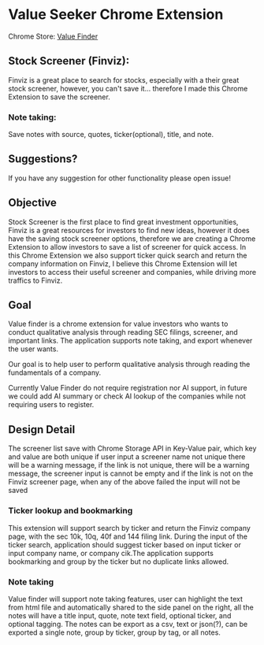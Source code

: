 # Value Seeker Chrome Extension

Chrome Store: [Value Finder](https://chromewebstore.google.com/detail/value-finder/gkcejdcbheaekdbellfmbcehcnmhbmig)

## Stock Screener (Finviz):

Finviz is a great place to search for stocks,
especially with a their great stock screener,
however, you can't save it...
therefore I made this Chrome Extension to save the screener.

<!-- Company summary(AI):

When looking for value company the qualitative is as important as quantitative analysis,
through understanding the business, we, investors will know if the company is within our circle of competence.

Business Summary (AI):

Highlight text, right-click and summarize -->

### Note taking:

Save notes with source, quotes, ticker(optional), title, and note.


## Suggestions?

If you have any suggestion for other functionality please open issue!

## Objective

Stock Screener is the first place to find great investment opportunities,
Finviz is a great resources for investors to find new ideas,
however it does have the saving stock screener options,
therefore we are creating a Chrome Extension to allow investors
to save a list of screener for quick access.
In this Chrome Extension we also support ticker quick search
and return the company information on Finviz,
I believe this Chrome Extension will let investors to access
their useful screener and companies,
while driving more traffics to Finviz.

## Goal

Value finder is a chrome extension for value investors who
wants to conduct qualitative analysis through reading SEC filings,
screener, and important links. The application supports note taking,
and export whenever the user wants.

Our goal is to help user to perform qualitative analysis through
reading the fundamentals of a company.

Currently Value Finder do not require registration nor AI support,
in future we could add AI summary or check AI lookup of the companies
while not requiring users to register.

## Design Detail

The screener list save with Chrome Storage API in Key-Value pair,
which key and value are both unique
if user input a screener name not unique there will be a warning message,
if the link is not unique, there will be a warning message,
the screener input is cannot be empty
and if the link is not on the Finviz screener page,
when any of the above failed the input will not be saved

### Ticker lookup and bookmarking

This extension will support search by ticker and return the Finviz company page,
with the sec 10k, 10q, 40f and 144 filing link. During the input of
the ticker search, application should suggest ticker based on input ticker or
input company name, or company cik.The application supports bookmarking and
group by the ticker but no duplicate links allowed.

### Note taking

Value finder will support note taking features, user can highlight the text from html file and
automatically shared to the side panel on the right, all the notes will have
a title input, quote, note text field, optional ticker, and optional tagging.
The notes can be export as a csv, text or json(?), can be exported
a single note, group by ticker, group by tag, or all notes.
